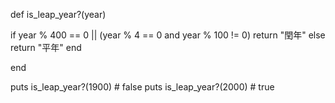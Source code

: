 def is_leap_year?(year)

  if
    year % 400 == 0 || (year % 4 == 0 and year % 100 != 0)
    return "閏年"
  else
    return "平年"
  end
  
end

puts is_leap_year?(1900)   # false
puts is_leap_year?(2000)   # true
